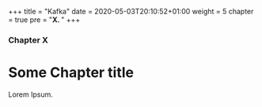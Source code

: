 +++
title = "Kafka"
date = 2020-05-03T20:10:52+01:00
weight = 5
chapter = true
pre = "<b>X. </b>"
+++

### Chapter X

# Some Chapter title

Lorem Ipsum.
